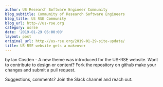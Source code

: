 ```yaml
---
author: US Research Software Engineer Community
blog_subtitle: Community of Research Software Engineers
blog_title: US RSE Community
blog_url: http-//us-rse.org
category: usrse
date: '2019-01-29 05:00:00'
layout: post
original_url: http-//us-rse.org/2019-01-29-site-update/
title: US-RSE website gets a makeover
---
```


by Ian Cosden - 
          A new theme was introduced for the US-RSE website.  Want to contribute to design or content?  Fork the repository on github make your changes and submit a pull request.

Suggestions, comments?  Join the Slack channel and reach out.